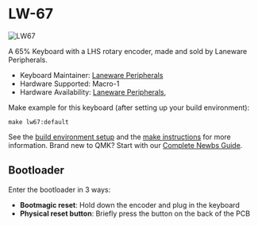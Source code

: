 # LW-67

![LW67](https://i.imgur.com/mcM1TTi.jpg)

A 65% Keyboard with a LHS rotary encoder, made and sold by Laneware Peripherals.

* Keyboard Maintainer: [Laneware Peripherals](https://github.com/laneware)
* Hardware Supported: Macro-1
* Hardware Availability: [Laneware Peripherals](https://lanewareperipherals.com/), 

Make example for this keyboard (after setting up your build environment):

    make lw67:default

See the [build environment setup](https://docs.qmk.fm/#/getting_started_build_tools) and the [make instructions](https://docs.qmk.fm/#/getting_started_make_guide) for more information. Brand new to QMK? Start with our [Complete Newbs Guide](https://docs.qmk.fm/#/newbs).

## Bootloader

Enter the bootloader in 3 ways:

* **Bootmagic reset**: Hold down the encoder and plug in the keyboard
* **Physical reset button**: Briefly press the button on the back of the PCB
